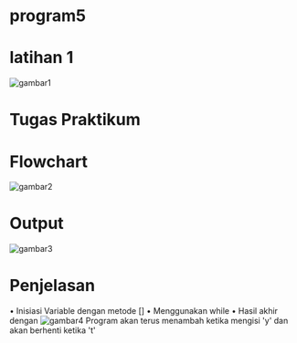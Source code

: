 # program5
# latihan 1
![gambar1](https://user-images.githubusercontent.com/115562487/203100402-847b8d47-b9dd-469d-a1dd-121a6b3a24e2.png)
# Tugas Praktikum
# Flowchart
![gambar2](https://user-images.githubusercontent.com/115562487/203105616-ff0bf31c-18a5-4d9d-9830-1bd3a148075a.png)
# Output
![gambar3](https://user-images.githubusercontent.com/115562487/203100914-2db86f5c-bed8-451c-b973-b62ce133a8f1.png)
# Penjelasan
 • Inisiasi Variable dengan metode []
 • Menggunakan while
 • Hasil akhir dengan
![gambar4](https://user-images.githubusercontent.com/115562487/203103957-3168e74b-86c5-4b2a-a0e6-c03163142d53.png)
Program akan terus menambah ketika mengisi 'y' dan akan berhenti ketika 't'
